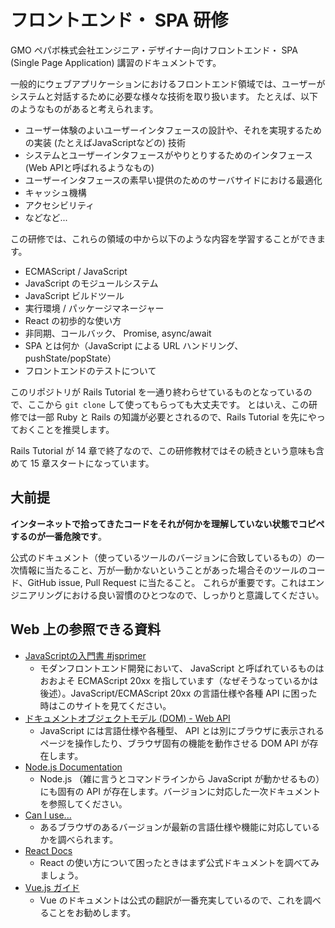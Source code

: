 # フロントエンド・ SPA 研修

GMO ペパボ株式会社エンジニア・デザイナー向けフロントエンド・ SPA (Single Page Application) 講習のドキュメントです。

一般的にウェブアプリケーションにおけるフロントエンド領域では、ユーザーがシステムと対話するために必要な様々な技術を取り扱います。
たとえば、以下のようなものがあると考えられます。

- ユーザー体験のよいユーザーインタフェースの設計や、それを実現するための実装 (たとえばJavaScriptなどの) 技術
- システムとユーザーインタフェースがやりとりするためのインタフェース (Web APIと呼ばれるようなもの)
- ユーザーインタフェースの素早い提供のためのサーバサイドにおける最適化
- キャッシュ機構
- アクセシビリティ
- などなど...

この研修では、これらの領域の中から以下のような内容を学習することができます。

* ECMAScript / JavaScript
* JavaScript のモジュールシステム
* JavaScript ビルドツール
* 実行環境 / パッケージマネージャー
* React の初歩的な使い方
* 非同期、コールバック、 Promise, async/await
* SPA とは何か（JavaScript による URL ハンドリング、pushState/popState）
* フロントエンドのテストについて

このリポジトリが Rails Tutorial を一通り終わらせているものとなっているので、ここから `git clone` して使ってもらっても大丈夫です。
とはいえ、この研修では一部 Ruby と Rails の知識が必要とされるので、Rails Tutorial を先にやっておくことを推奨します。

Rails Tutorial が 14 章で終了なので、この研修教材ではその続きという意味も含めて 15 章スタートになっています。

## 大前提

 **インターネットで拾ってきたコードをそれが何かを理解していない状態でコピペするのが一番危険です**。

公式のドキュメント（使っているツールのバージョンに合致しているもの）の一次情報に当たること、万が一動かないということがあった場合そのツールのコード、GitHub issue, Pull Request に当たること。
これらが重要です。これはエンジニアリングにおける良い習慣のひとつなので、しっかりと意識してください。

## Web 上の参照できる資料

* [JavaScriptの入門書 #jsprimer](https://jsprimer.net/)
  * モダンフロントエンド開発において、 JavaScript と呼ばれているものはおおよそ ECMAScript 20xx を指しています（なぜそうなっているかは後述）。JavaScript/ECMAScript 20xx の言語仕様や各種 API に困った時はこのサイトを見てください。
* [ドキュメントオブジェクトモデル (DOM) - Web API](https://developer.mozilla.org/ja/docs/Web/API/Document_Object_Model)
  * JavaScript には言語仕様や各種型、 API とは別にブラウザに表示されるページを操作したり、ブラウザ固有の機能を動作させる DOM API が存在します。
* [Node.js Documentation](https://nodejs.org/api/documentation.html)
  * Node.js （雑に言うとコマンドラインから JavaScript が動かせるもの）にも固有の API が存在します。バージョンに対応した一次ドキュメントを参照してください。
* [Can I use...](https://caniuse.com/)
  * あるブラウザのあるバージョンが最新の言語仕様や機能に対応しているかを調べられます。
* [React Docs](https://ja.react.dev/)
  * React の使い方について困ったときはまず公式ドキュメントを調べてみましょう。
* [Vue.js ガイド](https://ja.vuejs.org/)
  * Vue のドキュメントは公式の翻訳が一番充実しているので、これを調べることをお勧めします。
